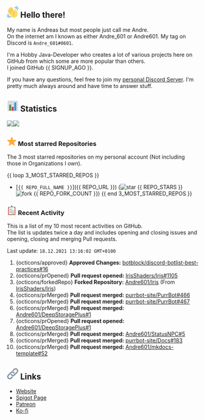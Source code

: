 <!-- Links -->
[purr]: https://purrbot.site
[discord]: https://discord.gg/6dazXp6
[website]: https://andre601.ch
[spigot]: https://www.spigotmc.org/resources/authors/56829/
[patreon]: https://patreon.com/andre_601
[ko-fi]: https://ko-fi.com/andre_601

<!-- SVGs -->
[star]: https://cdn.jsdelivr.net/gh/Readme-Workflows/Readme-Icons@main/icons/octicons/StarredRepository.svg
[fork]: https://cdn.jsdelivr.net/gh/Readme-Workflows/Readme-Icons@main/icons/octicons/ForkedRepository.svg

## <img alt="emoji" src="https://raw.githubusercontent.com/twitter/twemoji/master/assets/svg/1f44b.svg" height="30em"> Hello there!
My name is Andreas but most people just call me Andre.  
On the internet am I known as either Andre_601 or Andre601. My tag on Discord is `Andre_601#0601`.

I'm a Hobby Java-Developer who creates a lot of various projects here on GitHub from which some are more popular than others.  
I joined GitHub {{ SIGNUP_AGO }}.

If you have any questions, feel free to join my [personal Discord Server][discord]. I'm pretty much always around and have time to answer stuff.

## <img alt="emoji" src="https://raw.githubusercontent.com/twitter/twemoji/master/assets/svg/1f4ca.svg" height="30em"> Statistics
<img height="195px" src="https://github-readme-stats.vercel.app/api?username=Andre601&show_icons=true&hide_rank=true&title_color=3498db&bg_color=ffffff00&text_color=718096&disable_animations=true"><img height="195px" src="https://github-readme-stats.vercel.app/api/top-langs?username=Andre601&layout=compact&title_color=3498db&bg_color=ffffff00&text_color=718096">

### <img alt="emoji" src="https://raw.githubusercontent.com/twitter/twemoji/master/assets/svg/2b50.svg" height="25em"> Most starred Repositories
The 3 most starred repositories on my personal account (Not including those in Organizations I own).

{{ loop 3_MOST_STARRED_REPOS }}
- [`{{ REPO_FULL_NAME }}`]({{ REPO_URL }}) (![star] {{ REPO_STARS }} ![fork] {{ REPO_FORK_COUNT }})
{{ end 3_MOST_STARRED_REPOS }}

### <img alt="emoji" src="https://raw.githubusercontent.com/twitter/twemoji/master/assets/svg/1f4cb.svg" height="25em"> Recent Activity
This is a list of my 10 most recent activities on GitHub.  
The list is updates twice a day and includes opening and closing issues and opening, closing and merging Pull requests.

<!--RECENT_ACTIVITY:last_update-->
Last update: `18.12.2021 13:16:02 GMT+0100`
<!--RECENT_ACTIVITY:last_update_end-->
<!--RECENT_ACTIVITY:start-->
1. {octicons/approved} **Approved Changes:** [botblock/discord-botlist-best-practices#16](https://github.com/botblock/discord-botlist-best-practices/pull/16#pullrequestreview-835757355)
2. {octicons/prOpened} **Pull request opened:** [IrisShaders/Iris#1105](https://github.com/IrisShaders/Iris/pull/1105)
3. {octicons/forkedRepo} **Forked Repository:** [Andre601/Iris](https://github.com/Andre601/Iris) (From [IrisShaders/Iris](https://github.com/IrisShaders/Iris))
4. {octicons/prMerged} **Pull request merged:** [purrbot-site/PurrBot#466](https://github.com/purrbot-site/PurrBot/pull/466)
5. {octicons/prMerged} **Pull request merged:** [purrbot-site/PurrBot#467](https://github.com/purrbot-site/PurrBot/pull/467)
6. {octicons/prMerged} **Pull request merged:** [Andre601/DeepStoragePlus#1](https://github.com/Andre601/DeepStoragePlus/pull/1)
7. {octicons/prOpened} **Pull request opened:** [Andre601/DeepStoragePlus#1](https://github.com/Andre601/DeepStoragePlus/pull/1)
8. {octicons/prMerged} **Pull request merged:** [Andre601/StatusNPC#5](https://github.com/Andre601/StatusNPC/pull/5)
9. {octicons/prMerged} **Pull request merged:** [purrbot-site/Docs#183](https://github.com/purrbot-site/Docs/pull/183)
10. {octicons/prMerged} **Pull request merged:** [Andre601/mkdocs-template#52](https://github.com/Andre601/mkdocs-template/pull/52)
<!--RECENT_ACTIVITY:end-->

## <img alt="emoji" src="https://raw.githubusercontent.com/twitter/twemoji/master/assets/svg/1f517.svg" height="30em"> Links
- [Website]
- [Spigot Page][spigot]
- [Patreon]
- [Ko-fi]
